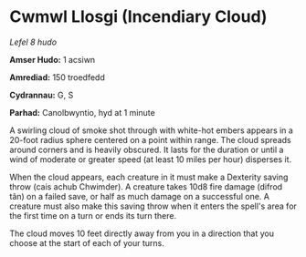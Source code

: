 # Cwmwl Llosgi (Incendiary Cloud)

*Lefel 8 hudo*

**Amser Hudo:** 1 acsiwn

**Amrediad:** 150 troedfedd

**Cydrannau:** G, S

**Parhad:** Canolbwyntio, hyd at 1 minute

A swirling cloud of smoke shot through with white-hot embers appears in a 20-foot radius sphere centered on a point within range. The cloud spreads around corners and is heavily obscured. It lasts for the duration or until a wind of moderate or greater speed (at least 10 miles per hour) disperses it.

When the cloud appears, each creature in it must make a Dexterity saving throw (cais achub Chwimder). A creature takes 10d8 fire damage (difrod tân) on a failed save, or half as much damage on a successful one. A creature must also make this saving throw when it enters the spell's area for the first time on a turn or ends its turn there.

The cloud moves 10 feet directly away from you in a direction that you choose at the start of each of your turns.
